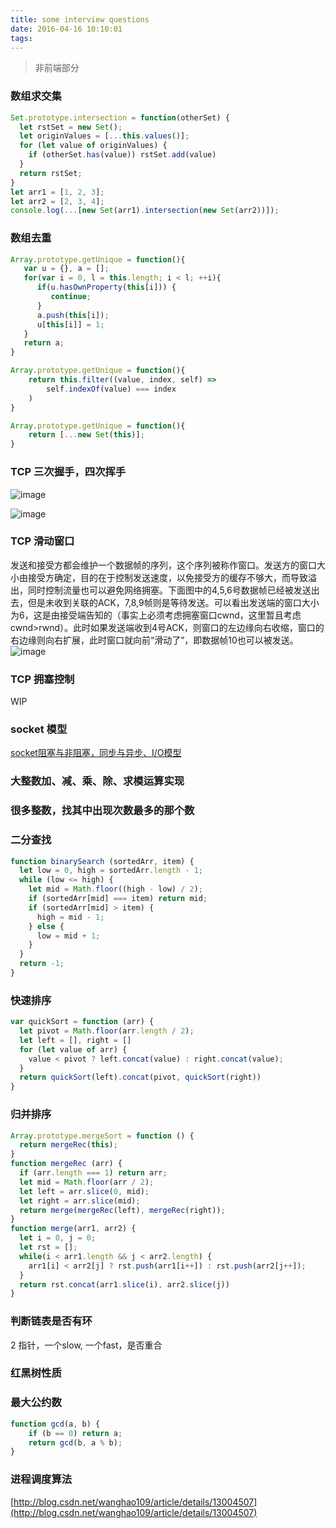 ```yaml
---
title: some interview questions
date: 2016-04-16 10:10:01
tags:
---
```

> 非前端部分

### 数组求交集

```js
Set.prototype.intersection = function(otherSet) {
  let rstSet = new Set();
  let originValues = [...this.values()];
  for (let value of originValues) {
    if (otherSet.has(value)) rstSet.add(value) 
  }
  return rstSet;
}
let arr1 = [1, 2, 3];
let arr2 = [2, 3, 4];
console.log(...[new Set(arr1).intersection(new Set(arr2))]);
```

### 数组去重
```js
Array.prototype.getUnique = function(){
   var u = {}, a = [];
   for(var i = 0, l = this.length; i < l; ++i){
      if(u.hasOwnProperty(this[i])) {
         continue;
      }
      a.push(this[i]);
      u[this[i]] = 1;
   }
   return a;
}
```

```js
Array.prototype.getUnique = function(){
    return this.filter((value, index, self) => 
        self.indexOf(value) === index
    )
}
```

```js
Array.prototype.getUnique = function(){
    return [...new Set(this)];
}
```

### TCP 三次握手，四次挥手
![image](http://hi.csdn.net/attachment/201108/7/0_1312718352k8l6.gif)

![image](http://hi.csdn.net/attachment/201108/7/0_1312718564tZXD.gif)
### TCP 滑动窗口
发送和接受方都会维护一个数据帧的序列，这个序列被称作窗口。发送方的窗口大小由接受方确定，目的在于控制发送速度，以免接受方的缓存不够大，而导致溢出，同时控制流量也可以避免网络拥塞。下面图中的4,5,6号数据帧已经被发送出去，但是未收到关联的ACK，7,8,9帧则是等待发送。可以看出发送端的窗口大小为6，这是由接受端告知的（事实上必须考虑拥塞窗口cwnd，这里暂且考虑cwnd>rwnd）。此时如果发送端收到4号ACK，则窗口的左边缘向右收缩，窗口的右边缘则向右扩展，此时窗口就向前“滑动了”，即数据帧10也可以被发送。
![image](http://blog.csdn.net/images/blog_csdn_net/dotjox/slidingwindow.jpg)

### TCP 拥塞控制
WIP

### socket 模型
[socket阻塞与非阻塞，同步与异步、I/O模型](http://blog.csdn.net/hguisu/article/details/7453390)

### 大整数加、减、乘、除、求模运算实现


### 很多整数，找其中出现次数最多的那个数

### 二分查找
```js
function binarySearch (sortedArr, item) {
  let low = 0, high = sortedArr.length - 1;
  while (low <= high) {
    let mid = Math.floor((high - low) / 2);
    if (sortedArr[mid] === item) return mid;
    if (sortedArr[mid] > item) {
      high = mid - 1;
    } else {
      low = mid + 1;
    }
  }
  return -1;
}
```

### 快速排序
```js
var quickSort = function (arr) {
  let pivot = Math.floor(arr.length / 2);
  let left = [], right = []
  for (let value of arr) {
    value < pivot ? left.concat(value) : right.concat(value);
  }
  return quickSort(left).concat(pivot, quickSort(right))
}
```
### 归并排序
```js
Array.prototype.mergeSort = function () {
  return mergeRec(this);
}
function mergeRec (arr) {
  if (arr.length === 1) return arr;
  let mid = Math.floor(arr / 2);
  let left = arr.slice(0, mid);
  let right = arr.slice(mid);
  return merge(mergeRec(left), mergeRec(right));
}
function merge(arr1, arr2) {
  let i = 0, j = 0;
  let rst = [];
  while(i < arr1.length && j < arr2.length) {
    arr1[i] < arr2[j] ? rst.push(arr1[i++]) : rst.push(arr2[j++]);
  }
  return rst.concat(arr1.slice(i), arr2.slice(j))
}
```
### 判断链表是否有环
 2 指针，一个slow, 一个fast，是否重合
### 红黑树性质

### 最大公约数
```js
function gcd(a, b) {
    if (b == 0) return a;
    return gcd(b, a % b);
}
```

### 进程调度算法
[http://blog.csdn.net/wanghao109/article/details/13004507](http://blog.csdn.net/wanghao109/article/details/13004507)

